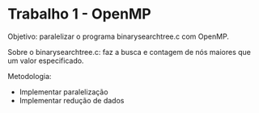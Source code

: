 # Trabalho 1 - OpenMP

Objetivo: paralelizar o programa binarysearchtree.c com OpenMP.

Sobre o binarysearchtree.c: faz a busca e contagem de nós maiores que um valor especificado.

Metodologia:

- Implementar paralelização
- Implementar redução de dados